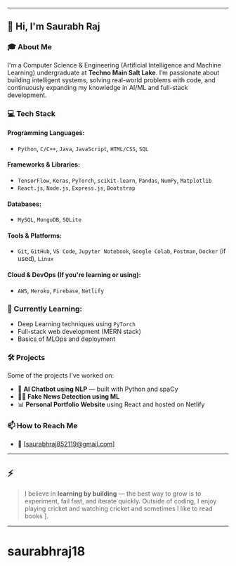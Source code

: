 
---

## 👋 Hi, I'm   Saurabh Raj
### 🎓 About Me

I'm a Computer Science & Engineering (Artificial Intelligence and Machine Learning) undergraduate at **Techno Main Salt Lake**. I’m passionate about building intelligent systems, solving real-world problems with code, and continuously expanding my knowledge in AI/ML and full-stack development.

### 💻 Tech Stack

#### Programming Languages:

* `Python`, `C/C++`, `Java`, `JavaScript`, `HTML/CSS`, `SQL`

#### Frameworks & Libraries:

* `TensorFlow`, `Keras`, `PyTorch`, `scikit-learn`, `Pandas`, `NumPy`, `Matplotlib`
* `React.js`, `Node.js`, `Express.js`, `Bootstrap`

#### Databases:

* `MySQL`, `MongoDB`, `SQLite`

#### Tools & Platforms:

* `Git`, `GitHub`, `VS Code`, `Jupyter Notebook`, `Google Colab`, `Postman`, `Docker` (if used), `Linux`

#### Cloud & DevOps (If you're learning or using):

* `AWS`, `Heroku`, `Firebase`, `Netlify`

### 🌱 Currently Learning:

* Deep Learning techniques using `PyTorch`
* Full-stack web development (MERN stack)
* Basics of MLOps and deployment

### 🛠 Projects

Some of the projects I’ve worked on:

* 🧠 **AI Chatbot using NLP** — built with Python and spaCy
* 🕵️‍♀️ **Fake News Detection using ML**
* 📊 **Personal Portfolio Website** using React and hosted on Netlify


### 📫 How to Reach Me

* 📧 \[[saurabhraj852119@gmail.com](saurabhraj852119@gmial.com)]
---

## ⚡

> I believe in **learning by building** — the best way to grow is to experiment, fail fast, and iterate quickly.
> Outside of coding, I enjoy playing cricket and watching cricket and sometimes I like to read books ].

---

# saurabhraj18
